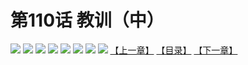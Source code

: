 # 第110话 教训（中）
![](https://mhpic.xiaomingtaiji.net/comic/D/斗破苍穹拆分版/110话/1.jpg-zymk.middle.webp)
![](https://mhpic.xiaomingtaiji.net/comic/D/斗破苍穹拆分版/110话/2.jpg-zymk.middle.webp)
![](https://mhpic.xiaomingtaiji.net/comic/D/斗破苍穹拆分版/110话/3.jpg-zymk.middle.webp)
![](https://mhpic.xiaomingtaiji.net/comic/D/斗破苍穹拆分版/110话/4.jpg-zymk.middle.webp)
![](https://mhpic.xiaomingtaiji.net/comic/D/斗破苍穹拆分版/110话/5.jpg-zymk.middle.webp)
![](https://mhpic.xiaomingtaiji.net/comic/D/斗破苍穹拆分版/110话/6.jpg-zymk.middle.webp)
![](https://mhpic.xiaomingtaiji.net/comic/D/斗破苍穹拆分版/110话/7.jpg-zymk.middle.webp)
![](https://mhpic.xiaomingtaiji.net/comic/D/斗破苍穹拆分版/110话/8.jpg-zymk.middle.webp)
[【上一章】](./109.md)
[【目录】](./README.md)
[【下一章】](./111.md)
